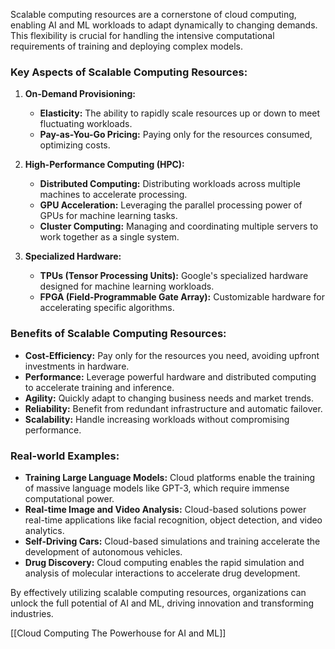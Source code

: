 Scalable computing resources are a cornerstone of cloud computing, enabling AI and ML workloads to adapt dynamically to changing demands. This flexibility is crucial for handling the intensive computational requirements of training and deploying complex models.

### Key Aspects of Scalable Computing Resources:

1. **On-Demand Provisioning:**
    
    - **Elasticity:** The ability to rapidly scale resources up or down to meet fluctuating workloads.
    - **Pay-as-You-Go Pricing:** Paying only for the resources consumed, optimizing costs.
2. **High-Performance Computing (HPC):**
    
    - **Distributed Computing:** Distributing workloads across multiple machines to accelerate processing.
    - **GPU Acceleration:** Leveraging the parallel processing power of GPUs for machine learning tasks.
    - **Cluster Computing:** Managing and coordinating multiple servers to work together as a single system.
3. **Specialized Hardware:**
    
    - **TPUs (Tensor Processing Units):** Google's specialized hardware designed for machine learning workloads.
    - **FPGA (Field-Programmable Gate Array):** Customizable hardware for accelerating specific algorithms.

### Benefits of Scalable Computing Resources:

- **Cost-Efficiency:** Pay only for the resources you need, avoiding upfront investments in hardware.
- **Performance:** Leverage powerful hardware and distributed computing to accelerate training and inference.
- **Agility:** Quickly adapt to changing business needs and market trends.
- **Reliability:** Benefit from redundant infrastructure and automatic failover.
- **Scalability:** Handle increasing workloads without compromising performance.

### Real-world Examples:

- **Training Large Language Models:** Cloud platforms enable the training of massive language models like GPT-3, which require immense computational power.
- **Real-time Image and Video Analysis:** Cloud-based solutions power real-time applications like facial recognition, object detection, and video analytics.
- **Self-Driving Cars:** Cloud-based simulations and training accelerate the development of autonomous vehicles.
- **Drug Discovery:** Cloud computing enables the rapid simulation and analysis of molecular interactions to accelerate drug development.

By effectively utilizing scalable computing resources, organizations can unlock the full potential of AI and ML, driving innovation and transforming industries.

[[Cloud Computing The Powerhouse for AI and ML]]

